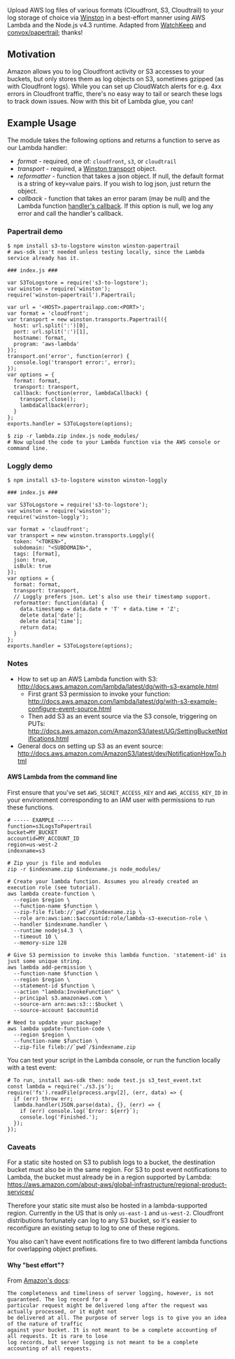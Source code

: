 Upload AWS log files of various formats (Cloudfront, S3, Cloudtrail) to your log storage of choice
via [Winston](https://github.com/winstonjs/winston) in a best-effort manner using AWS Lambda and
the Node.js v4.3 runtime. Adapted from [WatchKeep](https://github.com/StudioLE/WatchKeep) and
[convox/papertrail](https://github.com/convox/papertrail); thanks!

## Motivation

Amazon allows you to log Cloudfront activity or S3 accesses to your buckets, but only stores them as
log objects on S3, sometimes gzipped (as with Cloudfront logs). While you can set up CloudWatch
alerts for e.g. 4xx errors in Cloudfront traffic, there's no easy way to tail or search these logs
to track down issues. Now with this bit of Lambda glue, you can!


## Example Usage

The module takes the following options and returns a function to serve as our Lambda handler:
* *format* - required, one of: `cloudfront`, `s3`, or `cloudtrail`
* *transport* - required, a [Winston transport](https://github.com/winstonjs/winston/blob/master/docs/transports.md) object.
* *reformatter* - function that takes a json object. If null, the default format is a string of key=value pairs. If you wish to log json, just return the object.
* *callback* - function that takes an error param (may be null) and the Lambda function [handler's callback](http://docs.aws.amazon.com/lambda/latest/dg/nodejs-prog-model-handler.html). If this option is null, we log any error and call the handler's callback.

### Papertrail demo

```
$ npm install s3-to-logstore winston winston-papertrail
# aws-sdk isn't needed unless testing locally, since the Lambda service already has it.
```

```
### index.js ###

var S3ToLogstore = require('s3-to-logstore');
var winston = require('winston');
require('winston-papertrail').Papertrail;

var url = '<HOST>.papertrailapp.com:<PORT>';
var format = 'cloudfront';
var transport = new winston.transports.Papertrail({
  host: url.split(':')[0],
  port: url.split(':')[1],
  hostname: format,
  program: 'aws-lambda'
});
transport.on('error', function(error) {
  console.log('transport error:', error);
});
var options = {
  format: format,
  transport: transport,
  callback: function(error, lambdaCallback) {
    transport.close();
    lambdaCallback(error);
  }
};
exports.handler = S3ToLogstore(options);
```

```
$ zip -r lambda.zip index.js node_modules/
# Now upload the code to your Lambda function via the AWS console or command line.
```

### Loggly demo

```
$ npm install s3-to-logstore winston winston-loggly
```

```
### index.js ###

var S3ToLogstore = require('s3-to-logstore');
var winston = require('winston');
require('winston-loggly');

var format = 'cloudfront';
var transport = new winston.transports.Loggly({
  token: "<TOKEN>",
  subdomain: "<SUBDOMAIN>",
  tags: [format],
  json: true,
  isBulk: true
});
var options = {
  format: format,
  transport: transport,
  // Loggly prefers json. Let's also use their timestamp support.
  reformatter: function(data) {
    data.timestamp = data.date + 'T' + data.time + 'Z';
    delete data['date'];
    delete data['time'];
    return data;
  }
};
exports.handler = S3ToLogstore(options);
```

### Notes
* How to set up an AWS Lambda function with S3:
http://docs.aws.amazon.com/lambda/latest/dg/with-s3-example.html
  * First grant S3 permission to invoke your function: http://docs.aws.amazon.com/lambda/latest/dg/with-s3-example-configure-event-source.html
  * Then add S3 as an event source via the S3 console, triggering on PUTs: http://docs.aws.amazon.com/AmazonS3/latest/UG/SettingBucketNotifications.html
* General docs on setting up S3 as an event source:
http://docs.aws.amazon.com/AmazonS3/latest/dev/NotificationHowTo.html

#### AWS Lambda from the command line

First ensure that you've set `AWS_SECRET_ACCESS_KEY` and `AWS_ACCESS_KEY_ID` in your environment
corresponding to an IAM user with permissions to run these functions.

```
# ----- EXAMPLE -----
function=s3LogsToPapertrail
bucket=MY_BUCKET
accountid=MY_ACCOUNT_ID
region=us-west-2
indexname=s3

# Zip your js file and modules
zip -r $indexname.zip $indexname.js node_modules/

# Create your lambda function. Assumes you already created an execution role (see tutorial).
aws lambda create-function \
  --region $region \
  --function-name $function \
  --zip-file fileb://`pwd`/$indexname.zip \
  --role arn:aws:iam::$accountid:role/lambda-s3-execution-role \
  --handler $indexname.handler \
  --runtime nodejs4.3  \
  --timeout 10 \
  --memory-size 128

# Give S3 permission to invoke this lambda function. 'statement-id' is just some unique string.
aws lambda add-permission \
  --function-name $function \
  --region $region \
  --statement-id $function \
  --action "lambda:InvokeFunction" \
  --principal s3.amazonaws.com \
  --source-arn arn:aws:s3:::$bucket \
  --source-account $accountid

# Need to update your package?
aws lambda update-function-code \
  --region $region \
  --function-name $function \
  --zip-file fileb://`pwd`/$indexname.zip
```

You can test your script in the Lambda console, or run the function locally with a test event:

```
# To run, install aws-sdk then: node test.js s3_test_event.txt
const lambda = require('./s3.js');
require('fs').readFile(process.argv[2], (err, data) => {
  if (err) throw err;
  lambda.handler(JSON.parse(data), {}, (err) => {
    if (err) console.log(`Error: ${err}`);
    console.log('Finished.');
  });
});
```

### Caveats

For a static site hosted on S3 to publish logs to a bucket, the destination bucket must also be in
the same region.  For S3 to post event notifications to Lambda, the bucket must already be in a
region supported by Lambda:
https://aws.amazon.com/about-aws/global-infrastructure/regional-product-services/

Therefore your static site must also be hosted in a lambda-supported region. Currently in the US
that is only `us-east-1` and `us-west-2`. Cloudfront distributions fortunately can log to any S3
bucket, so it's easier to reconfigure an existing setup to log to one of these regions.

You also can't have event notifications fire to two different lambda functions for overlapping
object prefixes.


#### Why "best effort"?

From [Amazon's docs](https://docs.aws.amazon.com/AmazonS3/latest/dev/ServerLogs.html):
```
The completeness and timeliness of server logging, however, is not guaranteed. The log record for a
particular request might be delivered long after the request was actually processed, or it might not
be delivered at all. The purpose of server logs is to give you an idea of the nature of traffic
against your bucket. It is not meant to be a complete accounting of all requests. It is rare to lose
log records, but server logging is not meant to be a complete accounting of all requests.
```
